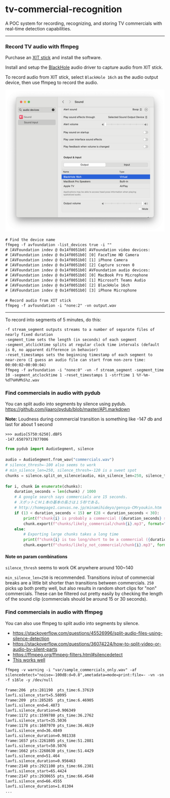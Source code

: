 # tv-commercial-recognition
A POC system for recording, recognizing, and storing TV commercials with real-time detection capabilities.

---

### Record TV audio with ffmpeg

Purchase an [XIT stick](https://www.pixela.co.jp/products/xit/stk100/) and install the software.

Install and setup the [BlackHole](https://github.com/ExistentialAudio/BlackHole) audio driver to capture audio from XIT stick.

To record audio from XIT stick, select `BlackHole 16ch` as the audio output device, then use ffmpeg to record the audio.

![macos-sound-blackhold-output](./images/macos-sound-blackhole-output.png)

```shell
# Find the device name
ffmpeg -f avfoundation -list_devices true -i ""
# [AVFoundation indev @ 0x14f0051b0] AVFoundation video devices:
# [AVFoundation indev @ 0x14f0051b0] [0] FaceTime HD Camera
# [AVFoundation indev @ 0x14f0051b0] [1] iPhone Camera
# [AVFoundation indev @ 0x14f0051b0] [2] Capture screen 0
# [AVFoundation indev @ 0x14f0051b0] AVFoundation audio devices:
# [AVFoundation indev @ 0x14f0051b0] [0] MacBook Pro Microphone
# [AVFoundation indev @ 0x14f0051b0] [1] Microsoft Teams Audio
# [AVFoundation indev @ 0x14f0051b0] [2] BlackHole 16ch
# [AVFoundation indev @ 0x14f0051b0] [3] iPhone Microphone

# Record audio from XIT stick
ffmpeg -f avfoundation -i "none:2" -vn output.wav
```


---

To record into segments of 5 minutes, do this:
```
-f stream_segment outputs streams to a number of separate files of nearly fixed duration
-segment_time sets the length (in seconds) of each segment
-segment_atclicktime splits at regular clock time intervals (default is 0, no apparent difference in behavior)
-reset_timestamps sets the beginning timestamp of each segment to near-zero (I guess an audio file can start from non-zero time: 00:00:02~00:00:04)
ffmpeg -f avfoundation -i "none:0" -vn -f stream_segment -segment_time 10 -segment_atclocktime 1 -reset_timestamps 1 -strftime 1 %Y-%m-%dT%H%M%S%z.wav
```

### Find commercials in audio with pydub

You can split audio into segments by silence using pydub.
https://github.com/jiaaro/pydub/blob/master/API.markdown

**Note:** Loudness during commercial transition is something like -147 db and last for about 1 second
```
>>> audio[5750:6250].dBFS
-147.65079717877006
```

```py
from pydub import AudioSegment, silence

audio = AudioSegment.from_wav("commercials.wav")
# silence_thresh=-100 also seems to work
# min_silence_len=250, silence_thresh=-120 is a sweet spot
chunks = silence.split_on_silence(audio, min_silence_len=250, silence_thresh=-120, seek_step=1, keep_silence=False)

for i, chunk in enumerate(chunks):
    duration_seconds = len(chunk) / 1000
    # A google search says commercials are 15 seconds.
    # スポットＣＭ１本の基本の長さは１５秒である。
    # http://homepage1.canvas.ne.jp/minamihideyo/gensya-CMryoukin.htm
    if (13 < duration_seconds < 15) or (28 < duration_seconds < 30):
        print(f"chunk{i} is probably a commercial ({duration_seconds} seconds)")
        chunk.export(f"chunks/likely_commercial/chunk{i}.mp3", format="mp3")
    else:
        # Exporting large chunks takes a long time
        print(f"chunk{i} is too long/short to be a commercial ({duration_seconds} seconds)")
        chunk.export(f"chunks/likely_not_commercial/chunk{i}.mp3", format="mp3")
```

#### Note on param combinations

`silence_thresh` seems to work OK anywhere around 100~140

`min_silence_len=250` is recommended. Transitions in/out of commercial breaks are a little bit shorter than transitions between commercials. `250` picks up both pretty well, but also results in random short clips for "non" commercials. These can be filtered out pretty easily by checking the length of the sound clip (commercials should be around 15 or 30 seconds).

### Find commercials in audio with ffmpeg

You can also use ffmpeg to split audio into segments by silence.

* https://stackoverflow.com/questions/45526996/split-audio-files-using-silence-detection
* https://stackoverflow.com/questions/36074224/how-to-split-video-or-audio-by-silent-parts
* https://ffmpeg.org/ffmpeg-filters.html#silencedetect
* [This works well](https://gist.github.com/vi/2fe3eb63383fcfdad7483ac7c97e9deb)

```
ffmpeg -v warning -i "var/sample_commercials_only.wav" -af silencedetect="noise=-100dB:d=0.8",ametadata=mode=print:file=- -vn -sn -f s16le -y /dev/null

frame:206  pts:281190  pts_time:6.37619
lavfi.silence_start=5.58095
frame:209  pts:285285  pts_time:6.46905
lavfi.silence_end=6.4873
lavfi.silence_duration=0.906349
frame:1172 pts:1599780 pts_time:36.2762
lavfi.silence_start=35.5036
frame:1178 pts:1607970 pts_time:36.4619
lavfi.silence_end=36.4849
lavfi.silence_duration=0.981338
frame:1657 pts:2261805 pts_time:51.2881
lavfi.silence_start=50.5076
frame:1662 pts:2268630 pts_time:51.4429
lavfi.silence_end=51.464
lavfi.silence_duration=0.956463
frame:2140 pts:2921100 pts_time:66.2381
lavfi.silence_start=65.4424
frame:2147 pts:2930655 pts_time:66.4548
lavfi.silence_end=66.4555
lavfi.silence_duration=1.01304
...
```
